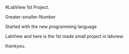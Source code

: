 #LabView 1st Project.

Greater-smaller-Number
 
Started with the new programming language

LabView and here is the 1st made small project in labview.

thankyou.
